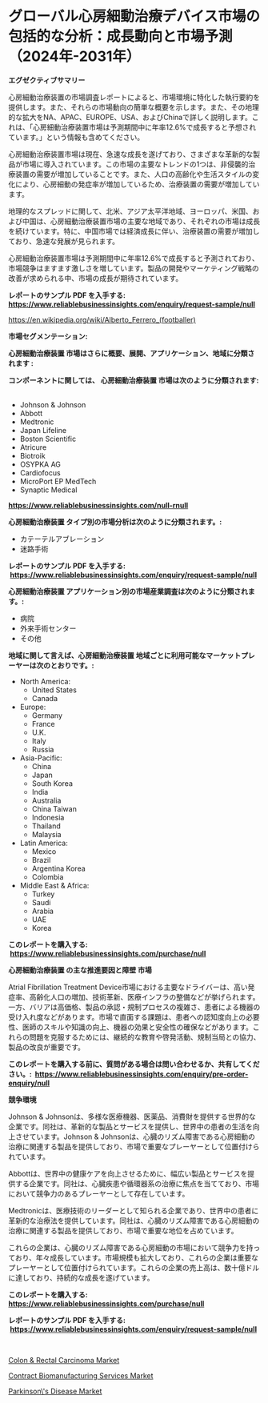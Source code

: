 <p><h1>グローバル心房細動治療デバイス市場の包括的な分析：成長動向と市場予測（2024年-2031年）</h1></p><p><strong>エグゼクティブサマリー</strong></p>
<p><p>心房細動治療装置の市場調査レポートによると、市場環境に特化した執行要約を提供します。また、それらの市場動向の簡単な概要を示します。また、その地理的な拡大をNA、APAC、EUROPE、USA、およびChinaで詳しく説明します。これは、「心房細動治療装置市場は予測期間中に年率12.6%で成長すると予想されています。」という情報も含めてください。</p><p>心房細動治療装置市場は現在、急速な成長を遂げており、さまざまな革新的な製品が市場に導入されています。この市場の主要なトレンドの1つは、非侵襲的治療装置の需要が増加していることです。また、人口の高齢化や生活スタイルの変化により、心房細動の発症率が増加しているため、治療装置の需要が増加しています。</p><p>地理的なスプレッドに関して、北米、アジア太平洋地域、ヨーロッパ、米国、および中国は、心房細動治療装置市場の主要な地域であり、それぞれの市場は成長を続けています。特に、中国市場では経済成長に伴い、治療装置の需要が増加しており、急速な発展が見られます。</p><p>心房細動治療装置市場は予測期間中に年率12.6%で成長すると予測されており、市場競争はますます激しさを増しています。製品の開発やマーケティング戦略の改善が求められる中、市場の成長が期待されています。</p></p>
<p><strong>レポートのサンプル PDF を入手する: <a href="https://www.reliablebusinessinsights.com/enquiry/request-sample/null">https://www.reliablebusinessinsights.com/enquiry/request-sample/null</a></strong></p>
<p><a href="https://en.wikipedia.org/wiki/Alberto_Ferrero_(footballer)">https://en.wikipedia.org/wiki/Alberto_Ferrero_(footballer)</a></p>
<p><strong>市場セグメンテーション:</strong></p>
<p><strong> 心房細動治療装置 市場はさらに概要、展開、アプリケーション、地域に分類されます :</strong></p>
<p><strong>コンポーネントに関しては、 心房細動治療装置 市場は次のように分類されます: &nbsp;</strong></p>
<p><ul><li>Johnson & Johnson</li><li>Abbott</li><li>Medtronic</li><li>Japan Lifeline</li><li>Boston Scientific</li><li>Atricure</li><li>Biotroik</li><li>OSYPKA AG</li><li>Cardiofocus</li><li>MicroPort EP MedTech</li><li>Synaptic Medical</li></ul></p>
<p><strong><a href="https://www.reliablebusinessinsights.com/null-rnull">https://www.reliablebusinessinsights.com/null-rnull</a></strong></p>
<p><strong> 心房細動治療装置 タイプ別の市場分析は次のように分類されます。:</strong></p>
<p><ul><li>カテーテルアブレーション</li><li>迷路手術</li></ul></p>
<p><strong>レポートのサンプル PDF を入手する: &nbsp;<a href="https://www.reliablebusinessinsights.com/enquiry/request-sample/null">https://www.reliablebusinessinsights.com/enquiry/request-sample/null</a></strong></p>
<p><strong> 心房細動治療装置 アプリケーション別の市場産業調査は次のように分類されます。:</strong></p>
<p><ul><li>病院</li><li>外来手術センター</li><li>その他</li></ul></p>
<p><strong>地域に関して言えば、心房細動治療装置 地域ごとに利用可能なマーケットプレーヤーは次のとおりです。:</strong></p>
<p><ul>
    <li>
        North America:
        <ul>
            <li>United States</li>
            <li>Canada</li>
        </ul>
    </li>
    <li>
        Europe:
        <ul>
            <li>Germany</li>
            <li>France</li>
            <li>U.K.</li>
            <li>Italy</li>
            <li>Russia</li>
        </ul>
    </li>
    <li>
        Asia-Pacific:
        <ul>
            <li>China</li>
            <li>Japan</li>
            <li>South Korea</li>
            <li>India</li>
            <li>Australia</li>
            <li>China Taiwan</li>
            <li>Indonesia</li>
            <li>Thailand</li>
            <li>Malaysia</li>
        </ul>
    </li>
    <li>
        Latin America:
        <ul>
            <li>Mexico</li>
            <li>Brazil</li>
            <li>Argentina Korea</li>
            <li>Colombia</li>
        </ul>
    </li>
    <li>
        Middle East & Africa:
        <ul>
            <li>Turkey</li>
            <li>Saudi</li>
            <li>Arabia</li>
            <li>UAE</li>
            <li>Korea</li>
        </ul>
    </li>
    </ul></p>
<p><strong>このレポートを購入する: &nbsp;<a href="https://www.reliablebusinessinsights.com/purchase/null">https://www.reliablebusinessinsights.com/purchase/null</a></strong></p>
<p><strong>心房細動治療装置 の主な推進要因と障壁 市場</strong></p>
<p><p>Atrial Fibrillation Treatment Device市場における主要なドライバーは、高い発症率、高齢化人口の増加、技術革新、医療インフラの整備などが挙げられます。一方、バリアは高価格、製品の承認・規制プロセスの複雑さ、患者による機器の受け入れ度などがあります。市場で直面する課題は、患者への認知度向上の必要性、医師のスキルや知識の向上、機器の効果と安全性の確保などがあります。これらの問題を克服するためには、継続的な教育や啓発活動、規制当局との協力、製品の改良が重要です。</p></p>
<p><strong>このレポートを購入する前に、質問がある場合は問い合わせるか、共有してください。:&nbsp; <a href="https://www.reliablebusinessinsights.com/enquiry/pre-order-enquiry/null">https://www.reliablebusinessinsights.com/enquiry/pre-order-enquiry/null</a></strong></p>
<p><strong>競争環境</strong></p>
<p><p>Johnson & Johnsonは、多様な医療機器、医薬品、消費財を提供する世界的な企業です。同社は、革新的な製品とサービスを提供し、世界中の患者の生活を向上させています。Johnson & Johnsonは、心臓のリズム障害である心房細動の治療に関連する製品を提供しており、市場で重要なプレーヤーとして位置付けられています。</p><p>Abbottは、世界中の健康ケアを向上させるために、幅広い製品とサービスを提供する企業です。同社は、心臓疾患や循環器系の治療に焦点を当てており、市場において競争力のあるプレーヤーとして存在しています。</p><p>Medtronicは、医療技術のリーダーとして知られる企業であり、世界中の患者に革新的な治療法を提供しています。同社は、心臓のリズム障害である心房細動の治療に関連する製品を提供しており、市場で重要な地位を占めています。</p><p>これらの企業は、心臓のリズム障害である心房細動の市場において競争力を持っており、年々成長しています。市場規模も拡大しており、これらの企業は重要なプレーヤーとして位置付けられています。これらの企業の売上高は、数十億ドルに達しており、持続的な成長を遂げています。</p></p>
<p><strong>このレポートを購入する: &nbsp; <a href="https://www.reliablebusinessinsights.com/purchase/null">https://www.reliablebusinessinsights.com/purchase/null</a></strong></p>
<p><strong>レポートのサンプル PDF を入手する: &nbsp;<a href="https://www.reliablebusinessinsights.com/enquiry/request-sample/null">https://www.reliablebusinessinsights.com/enquiry/request-sample/null</a></strong><strong></strong></p>
<p>&nbsp;</p>
<p><p><a href="https://github.com/beauBlock13/Market-Research-Report-List-1/blob/main/colon-rectal-carcinoma-market.md">Colon & Rectal Carcinoma Market</a></p><p><a href="https://github.com/BerryGuann/Market-Research-Report-List-1/blob/main/contract-biomanufacturing-services-market.md">Contract Biomanufacturing Services Market</a></p><p><a href="https://github.com/Chiragrp22/Market-Research-Report-List-5/blob/main/parkinsons-disease-market.md">Parkinson\'s Disease Market</a></p></p>